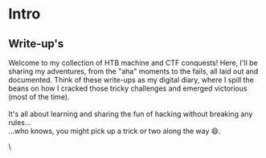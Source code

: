 # Intro

## Write-up's

Welcome to my collection of HTB machine and CTF conquests! Here, I'll be sharing my adventures, from the "aha" moments to the fails, all laid out and documented. Think of these write-ups as my digital diary, where I spill the beans on how I cracked those tricky challenges and emerged victorious (most of the time). \
\
It's all about learning and sharing the fun of hacking without breaking any rules...\
...who knows, you might pick up a trick or two along the way :smile:.

\
